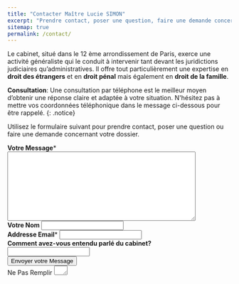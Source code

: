 ```yaml
---
title: "Contacter Maître Lucie SIMON"
excerpt: "Prendre contact, poser une question, faire une demande concernant votre dossier"
sitemap: true
permalink: /contact/
---
```


Le cabinet, situé dans le 12 ème arrondissement de Paris, exerce une activité généraliste qui le conduit à intervenir tant devant les juridictions judiciaires qu’administratives. 
Il offre tout particulièrement une expertise en **droit des étrangers** et en **droit pénal** mais également en **droit de la famille**.

**Consultation**: Une consultation par téléphone est le meilleur moyen d’obtenir une réponse claire et adaptée à votre situation.
N'hésitez pas à mettre vos coordonnées téléphonique dans le message ci-dessous pour être rappelé.
{: .notice}

Utilisez le formulaire suivant pour prendre contact, poser une question ou faire une demande concernant votre dossier. 

<form id="form1" name="form1" accept-charset="UTF-8" autocomplete="off" enctype="multipart/form-data" method="post" novalidate action="https://mademistakes.wufoo.com/forms/zr2w1zk1hbcjv0/#public">
  <div class="form-group">
    <label id="title1" for="Field1"><strong>Votre Message</strong><span id="req_1" class="req">*</span></label>
    <textarea id="Field1" name="Field1" spellcheck="true" rows="10" cols="50" required></textarea>
  </div>
  <div class="form-group">
    <label id="title7" for="Field7"><strong>Votre Nom</strong></label>
    <input id="Field7" name="Field7" type="text" maxlength="255">
  </div>
  <div class="form-group">
    <label id="title2" for="Field2"><strong>Addresse Email</strong><span id="req_2" class="req">*</span></label>
    <input id="Field2" name="Field2" type="email" spellcheck="false" maxlength="255" required>
  </div>
  <div class="form-group">
    <label id="title10" for="Field10"><strong>Comment avez-vous entendu parlé du cabinet?</strong></label>
    <input id="Field10" name="Field10" type="text" maxlength="255">
  </div>
  <div class="form-group">
     <input type="hidden" name="_subject" value="Contact via Site Web"/>
    <button id="saveForm" name="saveForm" class="btn" type="submit">Envoyer votre Message</button>
  </div>
  <input type="hidden" name="_next" value="/support/thanks.html"/>
  <div class="form-group hidden">
    <label for="comment">Ne Pas Remplir</label>
    <textarea name="comment" id="comment" rows="1" cols="1"></textarea>
    <input type="hidden" id="idstamp" name="idstamp" value="DXSyHZyBYpNZI+88LvVOKO8dSfd/5lyIeCQAXFVxeJY=">
  </div>
</form>